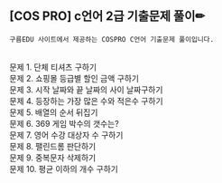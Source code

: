 ## [COS PRO] c언어 2급 기출문제 풀이✏

`구름EDU 사이트에서 제공하는 COSPRO C언어 기출문제 풀이입니다.`

</br> 
문제 1. 단체 티셔츠 구하기</br>
문제 2. 쇼핑몰 등급별 할인 금액 구하기</br>
문제 3. 시작 날짜와 끝 날짜의 사이 날짜구하기</br>
문제 4. 등장하는 가장 많은 수와 적은수 구하기</br>
문제 5. 배열의 순서 뒤집기</br>
문제 6. 369 게임 박수의 갯수는?</br>
문제 7. 영어 수강 대상자 수 구하기</br>
문제 8. 팰린드롬 판단하기</br>
문제 9. 중복문자 삭제하기</br>
문제 10. 평균 이하의 개수 구하기</br>
